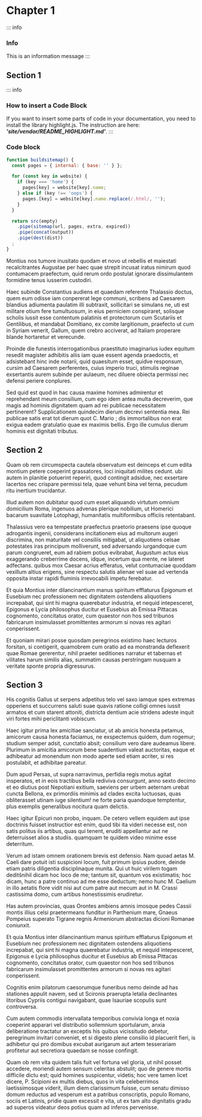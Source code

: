 # Chapter 1

::: info
### Info
This is an information message
:::


## Section 1

::: info
### How to insert a Code Block
If you want to insert some parts of code in your documentation, you need to install the library highlight.js. The instruction are here: ***'site/vendor/README_HIGHLIGHT.md'***.
:::

### Code block

```js
function buildsitemap() {
  const pages = { internal: { base: '' } };

  for (const key in website) {
    if (key === 'home') {
      pages[key] = website[key].name;
    } else if (key !== 'oops') {
      pages.[key] = website[key].name.replace(/.html/, '');
    }
  }

  return src(empty)
    .pipe(sitemap(url, pages, extra, expired))
    .pipe(concat(output))
    .pipe(dest(dist))
  ;
}
```

Montius nos tumore inusitato quodam et novo ut rebellis et maiestati recalcitrantes Augustae per haec quae strepit incusat iratus nimirum quod contumacem praefectum, quid rerum ordo postulat ignorare dissimulantem formidine tenus iusserim custodiri.

Haec subinde Constantius audiens et quaedam referente Thalassio doctus, quem eum odisse iam conpererat lege communi, scribens ad Caesarem blandius adiumenta paulatim illi subtraxit, sollicitari se simulans ne, uti est militare otium fere tumultuosum, in eius perniciem conspiraret, solisque scholis iussit esse contentum palatinis et protectorum cum Scutariis et Gentilibus, et mandabat Domitiano, ex comite largitionum, praefecto ut cum in Syriam venerit, Gallum, quem crebro acciverat, ad Italiam properare blande hortaretur et verecunde.

Proinde die funestis interrogationibus praestituto imaginarius iudex equitum resedit magister adhibitis aliis iam quae essent agenda praedoctis, et adsistebant hinc inde notarii, quid quaesitum esset, quidve responsum, cursim ad Caesarem perferentes, cuius imperio truci, stimulis reginae exsertantis aurem subinde per aulaeum, nec diluere obiecta permissi nec defensi periere conplures.

Sed quid est quod in hac causa maxime homines admirentur et reprehendant meum consilium, cum ego idem antea multa decreverim, que magis ad hominis dignitatem quam ad rei publicae necessitatem pertinerent? Supplicationem quindecim dierum decrevi sententia mea. Rei publicae satis erat tot dierum quot C. Mario ; dis immortalibus non erat exigua eadem gratulatio quae ex maximis bellis. Ergo ille cumulus dierum hominis est dignitati tributus.


## Section 2

Quam ob rem circumspecta cautela observatum est deinceps et cum edita montium petere coeperint grassatores, loci iniquitati milites cedunt. ubi autem in planitie potuerint reperiri, quod contingit adsidue, nec exsertare lacertos nec crispare permissi tela, quae vehunt bina vel terna, pecudum ritu inertium trucidantur.

Illud autem non dubitatur quod cum esset aliquando virtutum omnium domicilium Roma, ingenuos advenas plerique nobilium, ut Homerici bacarum suavitate Lotophagi, humanitatis multiformibus officiis retentabant.

Thalassius vero ea tempestate praefectus praetorio praesens ipse quoque adrogantis ingenii, considerans incitationem eius ad multorum augeri discrimina, non maturitate vel consiliis mitigabat, ut aliquotiens celsae potestates iras principum molliverunt, sed adversando iurgandoque cum parum congrueret, eum ad rabiem potius evibrabat, Augustum actus eius exaggerando creberrime docens, idque, incertum qua mente, ne lateret adfectans. quibus mox Caesar acrius efferatus, velut contumaciae quoddam vexillum altius erigens, sine respectu salutis alienae vel suae ad vertenda opposita instar rapidi fluminis irrevocabili impetu ferebatur.

Et quia Montius inter dilancinantium manus spiritum efflaturus Epigonum et Eusebium nec professionem nec dignitatem ostendens aliquotiens increpabat, qui sint hi magna quaerebatur industria, et nequid intepesceret, Epigonus e Lycia philosophus ducitur et Eusebius ab Emissa Pittacas cognomento, concitatus orator, cum quaestor non hos sed tribunos fabricarum insimulasset promittentes armorum si novas res agitari conperissent.

Et quoniam mirari posse quosdam peregrinos existimo haec lecturos forsitan, si contigerit, quamobrem cum oratio ad ea monstranda deflexerit quae Romae gererentur, nihil praeter seditiones narratur et tabernas et vilitates harum similis alias, summatim causas perstringam nusquam a veritate sponte propria digressurus.


## Section 3

His cognitis Gallus ut serpens adpetitus telo vel saxo iamque spes extremas opperiens et succurrens saluti suae quavis ratione colligi omnes iussit armatos et cum starent attoniti, districta dentium acie stridens adeste inquit viri fortes mihi periclitanti vobiscum.

Haec igitur prima lex amicitiae sanciatur, ut ab amicis honesta petamus, amicorum causa honesta faciamus, ne exspectemus quidem, dum rogemur; studium semper adsit, cunctatio absit; consilium vero dare audeamus libere. Plurimum in amicitia amicorum bene suadentium valeat auctoritas, eaque et adhibeatur ad monendum non modo aperte sed etiam acriter, si res postulabit, et adhibitae pareatur.

Dum apud Persas, ut supra narravimus, perfidia regis motus agitat insperatos, et in eois tractibus bella rediviva consurgunt, anno sexto decimo et eo diutius post Nepotiani exitium, saeviens per urbem aeternam urebat cuncta Bellona, ex primordiis minimis ad clades excita luctuosas, quas obliterasset utinam iuge silentium! ne forte paria quandoque temptentur, plus exemplis generalibus nocitura quam delictis.

Haec igitur Epicuri non probo, inquam. De cetero vellem equidem aut ipse doctrinis fuisset instructior est enim, quod tibi ita videri necesse est, non satis politus iis artibus, quas qui tenent, eruditi appellantur aut ne deterruisset alios a studiis. quamquam te quidem video minime esse deterritum.

Verum ad istam omnem orationem brevis est defensio. Nam quoad aetas M. Caeli dare potuit isti suspicioni locum, fuit primum ipsius pudore, deinde etiam patris diligentia disciplinaque munita. Qui ut huic virilem togam deditšnihil dicam hoc loco de me; tantum sit, quantum vos existimatis; hoc dicam, hunc a patre continuo ad me esse deductum; nemo hunc M. Caelium in illo aetatis flore vidit nisi aut cum patre aut mecum aut in M. Crassi castissima domo, cum artibus honestissimis erudiretur.

Has autem provincias, quas Orontes ambiens amnis imosque pedes Cassii montis illius celsi praetermeans funditur in Parthenium mare, Gnaeus Pompeius superato Tigrane regnis Armeniorum abstractas dicioni Romanae coniunxit.

Et quia Montius inter dilancinantium manus spiritum efflaturus Epigonum et Eusebium nec professionem nec dignitatem ostendens aliquotiens increpabat, qui sint hi magna quaerebatur industria, et nequid intepesceret, Epigonus e Lycia philosophus ducitur et Eusebius ab Emissa Pittacas cognomento, concitatus orator, cum quaestor non hos sed tribunos fabricarum insimulasset promittentes armorum si novas res agitari conperissent.

Cognitis enim pilatorum caesorumque funeribus nemo deinde ad has stationes appulit navem, sed ut Scironis praerupta letalia declinantes litoribus Cypriis contigui navigabant, quae Isauriae scopulis sunt controversa.

Cum autem commodis intervallata temporibus convivia longa et noxia coeperint apparari vel distributio sollemnium sportularum, anxia deliberatione tractatur an exceptis his quibus vicissitudo debetur, peregrinum invitari conveniet, et si digesto plene consilio id placuerit fieri, is adhibetur qui pro domibus excubat aurigarum aut artem tesserariam profitetur aut secretiora quaedam se nosse confingit.

Quam ob rem vita quidem talis fuit vel fortuna vel gloria, ut nihil posset accedere, moriendi autem sensum celeritas abstulit; quo de genere mortis difficile dictu est; quid homines suspicentur, videtis; hoc vere tamen licet dicere, P. Scipioni ex multis diebus, quos in vita celeberrimos laetissimosque viderit, illum diem clarissimum fuisse, cum senatu dimisso domum reductus ad vesperum est a patribus conscriptis, populo Romano, sociis et Latinis, pridie quam excessit e vita, ut ex tam alto dignitatis gradu ad superos videatur deos potius quam ad inferos pervenisse.
